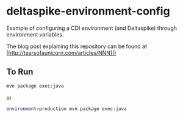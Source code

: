 deltaspike-environment-config
=============================

Example of configuring a CDI environment (and Deltaspike) through environment variables.

The blog post explaining this repository can be found at [http://tearsofaunicorn.com/articles/NNN]()

To Run
------
```sh
mvn package exec:java
```

or

```sh
environment=production mvn package exec:java
```
